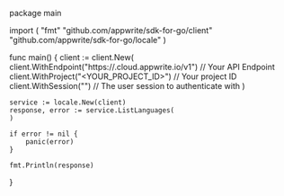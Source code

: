package main

import (
    "fmt"
    "github.com/appwrite/sdk-for-go/client"
    "github.com/appwrite/sdk-for-go/locale"
)

func main() {
    client := client.New(
        client.WithEndpoint("https://<REGION>.cloud.appwrite.io/v1") // Your API Endpoint
        client.WithProject("<YOUR_PROJECT_ID>") // Your project ID
        client.WithSession("") // The user session to authenticate with
    )

    service := locale.New(client)
    response, error := service.ListLanguages(
    )

    if error != nil {
        panic(error)
    }

    fmt.Println(response)
}
